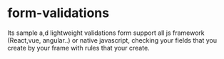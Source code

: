 # form-validations
Its sample a,d lightweight validations form support all js framework (React,vue, angular..) or native javascript, checking your fields that you create by your frame with rules that your create.
